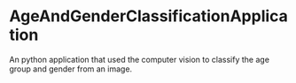# AgeAndGenderClassificationApplication

An python application that used the computer vision to classify the age group and gender from an image. 
